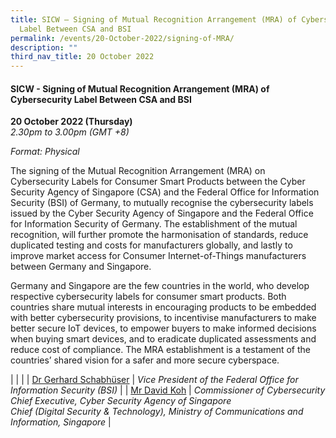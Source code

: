 ```yaml
---
title: SICW – Signing of Mutual Recognition Arrangement (MRA) of Cybersecurity
  Label Between CSA and BSI
permalink: /events/20-October-2022/signing-of-MRA/
description: ""
third_nav_title: 20 October 2022
---
```

#### **SICW - Signing of Mutual Recognition Arrangement (MRA) of Cybersecurity Label Between CSA and BSI**

**20 October 2022 (Thursday)**  
*2.30pm to 3.00pm (GMT +8)*

*Format: Physical*

The signing of the Mutual Recognition Arrangement (MRA) on Cybersecurity Labels for Consumer Smart Products between the Cyber Security Agency of Singapore (CSA) and the Federal Office for Information Security (BSI) of Germany, to mutually recognise the cybersecurity labels issued by the Cyber Security Agency of Singapore and the Federal Office for Information Security of Germany. The establishment of the mutual recognition, will further promote the harmonisation of standards, reduce duplicated testing and costs for manufacturers globally, and lastly to improve market access for Consumer Internet-of-Things manufacturers between Germany and Singapore. 

Germany and Singapore are the few countries in the world, who develop respective cybersecurity labels for consumer smart products. Both countries share mutual interests in encouraging products to be embedded with better cybersecurity provisions, to incentivise manufacturers to make better secure IoT devices, to empower buyers to make informed decisions when buying smart devices, and to eradicate duplicated assessments and reduce cost of compliance. The MRA establishment is a testament of the countries’ shared vision for a safer and more secure cyberspace.

| |                                                              |
| [Dr Gerhard Schabhüser](/speaker-Gerhard-Schabhuser)  | *Vice President of the Federal Office for Information Security (BSI)*                  |
| [Mr David Koh](/moderator-david-koh/)  | *Commissioner of Cybersecurity <br>Chief Executive, Cyber Security Agency of Singapore <br>Chief (Digital Security & Technology), Ministry of Communications and Information, Singapore*                  |